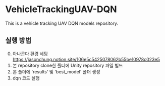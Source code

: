 # VehicleTrackingUAV-DQN
This is a vehicle tracking UAV DQN models repository.

## 실행 방법
0. 아나콘다 환경 세팅
   https://jasonchung.notion.site/106e5c5425078062b55be10978c023e5
1. 본 repository clone한 폴더에 Unity repository 파일 빌드
2. 본 폴더에 'results' 및 'best_model' 폴더 생성
3. dqn 코드 실행
